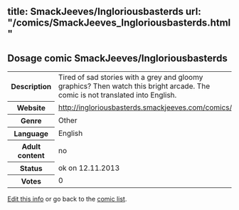 title: SmackJeeves/Ingloriousbasterds
url: "/comics/SmackJeeves_Ingloriousbasterds.html"
---
Dosage comic SmackJeeves/Ingloriousbasterds
-----------------------------------------

<p id="msg"></p>
<script type="text/javascript">
if (window.location.search === '?edit_info_mail=sent_ok') {
  var elem = document.getElementById("msg");
  elem.innerHTML = 'Edited information sucessfully sent for review, which is usually done daily. Thanks!';
  elem.className = 'ok';
}
</script>
<table class="comicinfo">
<tr>
<th>Description</th><td>Tired of sad stories with a grey and gloomy graphics? Then watch this bright arcade. The comic is not translated into English.</td>
</tr>
<tr>
<th>Website</th><td><a href="http://ingloriousbasterds.smackjeeves.com/comics/">http://ingloriousbasterds.smackjeeves.com/comics/</a></td>
</tr>
<tr>
<th>Genre</th><td>Other</td>
</tr>
<tr>
<th>Language</th><td>English</td>
</tr>
<tr>
<th>Adult content</th><td>no</td>
</tr>
<tr>
<th>Status</th><td>ok on 12.11.2013</td>
</tr>
<tr>
<th>Votes</th><td>0</td>
</tr>
</table>

[Edit this info](SmackJeeves_Ingloriousbasterds_edit.html) or go back to the [comic list](../comic-index.html).
